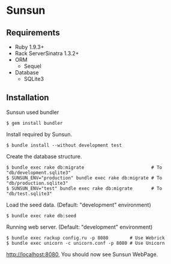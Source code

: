 # Sunsun

## Requirements

- Ruby 1.9.3+
- Rack ServerSinatra 1.3.2+
- ORM
    - Sequel
- Database
    - SQLite3

## Installation

Sunsun used bundler

    $ gem install bundler

Install required by Sunsun.

    $ bundle install --without development test

Create the database structure.

    $ bundle exec rake db:migrate                         # To "db/development.sqlite3"
    $ SUNSUN_ENV="production" bundle exec rake db:migrate # To "db/production.sqlite3"
    $ SUNSUN_ENV="test" bundle exec rake db:migrate       # To "db/test.sqlite3"

Load the seed data. (Default: "development" environment)

    $ bundle exec rake db:seed

Running web server. (Default: "development" environment)

    $ bundle exec rackup config.ru -p 8080        # Use Webrick
    $ bundle exec unicorn -c unicorn.conf -p 8080 # Use Unicorn

[http://localhost:8080](http://localhost:8080), You should now see Sunsun WebPage.


